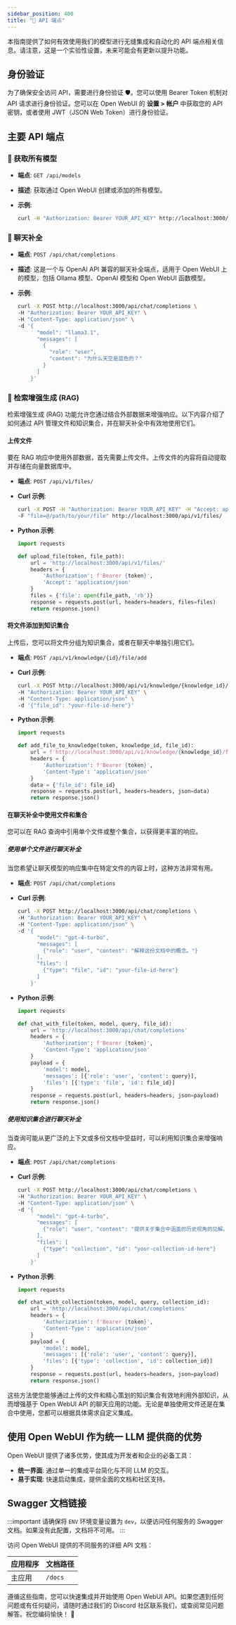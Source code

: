 ```yaml
---
sidebar_position: 400
title: "🔗 API 端点"
---
```


本指南提供了如何有效使用我们的模型进行无缝集成和自动化的 API 端点相关信息。请注意，这是一个实验性设置，未来可能会有更新以提升功能。

## 身份验证

为了确保安全访问 API，需要进行身份验证 🛡️。您可以使用 Bearer Token 机制对 API 请求进行身份验证。您可以在 Open WebUI 的 **设置 > 帐户** 中获取您的 API 密钥，或者使用 JWT（JSON Web Token）进行身份验证。

## 主要 API 端点

### 📜 获取所有模型

- **端点**: `GET /api/models`
- **描述**: 获取通过 Open WebUI 创建或添加的所有模型。
- **示例**:

  ```bash
  curl -H "Authorization: Bearer YOUR_API_KEY" http://localhost:3000/api/models
  ```

### 💬 聊天补全

- **端点**: `POST /api/chat/completions`
- **描述**: 这是一个与 OpenAI API 兼容的聊天补全端点，适用于 Open WebUI 上的模型，包括 Ollama 模型、OpenAI 模型和 Open WebUI 函数模型。
- **示例**:

  ```bash
  curl -X POST http://localhost:3000/api/chat/completions \
  -H "Authorization: Bearer YOUR_API_KEY" \
  -H "Content-Type: application/json" \
  -d '{
        "model": "llama3.1",
        "messages": [
          {
            "role": "user",
            "content": "为什么天空是蓝色的？"
          }
        ]
      }'
  ```

### 🧩 检索增强生成 (RAG)

检索增强生成 (RAG) 功能允许您通过结合外部数据来增强响应。以下内容介绍了如何通过 API 管理文件和知识集合，并在聊天补全中有效地使用它们。

#### 上传文件

要在 RAG 响应中使用外部数据，首先需要上传文件。上传文件的内容将自动提取并存储在向量数据库中。

- **端点**: `POST /api/v1/files/`
- **Curl 示例**:

  ```bash
  curl -X POST -H "Authorization: Bearer YOUR_API_KEY" -H "Accept: application/json" \
  -F "file=@/path/to/your/file" http://localhost:3000/api/v1/files/
  ```

- **Python 示例**:

  ```python
  import requests

  def upload_file(token, file_path):
      url = 'http://localhost:3000/api/v1/files/'
      headers = {
          'Authorization': f'Bearer {token}',
          'Accept': 'application/json'
      }
      files = {'file': open(file_path, 'rb')}
      response = requests.post(url, headers=headers, files=files)
      return response.json()
  ```

#### 将文件添加到知识集合

上传后，您可以将文件分组为知识集合，或者在聊天中单独引用它们。

- **端点**: `POST /api/v1/knowledge/{id}/file/add`
- **Curl 示例**:

  ```bash
  curl -X POST http://localhost:3000/api/v1/knowledge/{knowledge_id}/file/add \
  -H "Authorization: Bearer YOUR_API_KEY" \
  -H "Content-Type: application/json" \
  -d '{"file_id": "your-file-id-here"}'
  ```

- **Python 示例**:

  ```python
  import requests

  def add_file_to_knowledge(token, knowledge_id, file_id):
      url = f'http://localhost:3000/api/v1/knowledge/{knowledge_id}/file/add'
      headers = {
          'Authorization': f'Bearer {token}',
          'Content-Type': 'application/json'
      }
      data = {'file_id': file_id}
      response = requests.post(url, headers=headers, json=data)
      return response.json()
  ```

#### 在聊天补全中使用文件和集合

您可以在 RAG 查询中引用单个文件或整个集合，以获得更丰富的响应。

##### 使用单个文件进行聊天补全

当您希望让聊天模型的响应集中在特定文件的内容上时，这种方法非常有用。

- **端点**: `POST /api/chat/completions`
- **Curl 示例**:

  ```bash
  curl -X POST http://localhost:3000/api/chat/completions \
  -H "Authorization: Bearer YOUR_API_KEY" \
  -H "Content-Type: application/json" \
  -d '{
        "model": "gpt-4-turbo",
        "messages": [
          {"role": "user", "content": "解释这份文档中的概念。"}
        ],
        "files": [
          {"type": "file", "id": "your-file-id-here"}
        ]
      }'
  ```

- **Python 示例**:

  ```python
  import requests

  def chat_with_file(token, model, query, file_id):
      url = 'http://localhost:3000/api/chat/completions'
      headers = {
          'Authorization': f'Bearer {token}',
          'Content-Type': 'application/json'
      }
      payload = {
          'model': model,
          'messages': [{'role': 'user', 'content': query}],
          'files': [{'type': 'file', 'id': file_id}]
      }
      response = requests.post(url, headers=headers, json=payload)
      return response.json()
  ```

##### 使用知识集合进行聊天补全

当查询可能从更广泛的上下文或多份文档中受益时，可以利用知识集合来增强响应。

- **端点**: `POST /api/chat/completions`
- **Curl 示例**:

  ```bash
  curl -X POST http://localhost:3000/api/chat/completions \
  -H "Authorization: Bearer YOUR_API_KEY" \
  -H "Content-Type: application/json" \
  -d '{
        "model": "gpt-4-turbo",
        "messages": [
          {"role": "user", "content": "提供关于集合中涵盖的历史视角的见解。"}
        ],
        "files": [
          {"type": "collection", "id": "your-collection-id-here"}
        ]
      }'
  ```

- **Python 示例**:

  ```python
  import requests

  def chat_with_collection(token, model, query, collection_id):
      url = 'http://localhost:3000/api/chat/completions'
      headers = {
          'Authorization': f'Bearer {token}',
          'Content-Type': 'application/json'
      }
      payload = {
          'model': model,
          'messages': [{'role': 'user', 'content': query}],
          'files': [{'type': 'collection', 'id': collection_id}]
      }
      response = requests.post(url, headers=headers, json=payload)
      return response.json()
  ```

这些方法使您能够通过上传的文件和精心策划的知识集合有效地利用外部知识，从而增强基于 Open WebUI API 的聊天应用的功能。无论是单独使用文件还是在集合中使用，您都可以根据具体需求自定义集成。

## 使用 Open WebUI 作为统一 LLM 提供商的优势

Open WebUI 提供了诸多优势，使其成为开发者和企业的必备工具：

- **统一界面**: 通过单一的集成平台简化与不同 LLM 的交互。
- **易于实现**: 快速启动集成，提供全面的文档和社区支持。

## Swagger 文档链接

:::important
请确保将 `ENV` 环境变量设置为 `dev`，以便访问任何服务的 Swagger 文档。如果没有此配置，文档将不可用。
:::

访问 Open WebUI 提供的不同服务的详细 API 文档：

| 应用程序 | 文档路径      |
|-------------|-------------------------|
| 主应用       | `/docs`                 |


遵循这些指南，您可以快速集成并开始使用 Open WebUI API。如果您遇到任何问题或有任何疑问，请随时通过我们的 Discord 社区联系我们，或查阅常见问题解答。祝您编码愉快！ 🌟
